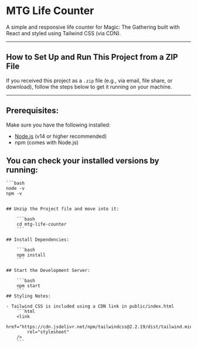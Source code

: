 # MTG Life Counter

A simple and responsive life counter for Magic: The Gathering built with React and styled using Tailwind CSS (via CDN).

---

## How to Set Up and Run This Project from a ZIP File

If you received this project as a `.zip` file (e.g., via email, file share, or download), follow the steps below to get it running on your machine.

---

## Prerequisites:

Make sure you have the following installed:

-   [Node.js](https://nodejs.org/) (v14 or higher recommended)
-   npm (comes with Node.js)

## You can check your installed versions by running:

    ```bash
    node -v
    npm -v

````

## Unzip the Project file and move into it:

    ```bash
    cd mtg-life-counter
    ```

## Install Dependencies:

    ```bash
    npm install
    ```

## Start the Development Server:

    ```bash
    npm start
    ```
## Styling Notes:

- Tailwind CSS is included using a CDN link in public/index.html
    ```html
    <link
        href="https://cdn.jsdelivr.net/npm/tailwindcss@2.2.19/dist/tailwind.min.css"
        rel="stylesheet"
    />
    ```

````
